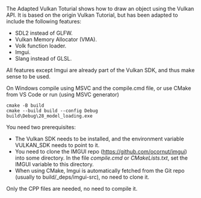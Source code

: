 The Adapted Vulkan Toturial shows how to draw an object using the Vulkan API. It is based on the origin Vulkan Tutorial, but has been adapted to include the following features:

* SDL2 instead of GLFW.
* Vulkan Memory Allocator (VMA).
* Volk function loader.
* Imgui.
* Slang instead of GLSL.

All features except Imgui are already part of the Vulkan SDK, and thus make sense to be used.

On Windows compile using MSVC and the compile.cmd file, or use CMake from VS Code or run (using MSVC generator)
```
cmake -B build
cmake --build build --config Debug
build\Debug\28_model_loading.exe
```

You need two prerequisites:

* The Vulkan SDK needs to be installed, and the environment variable VULKAN_SDK needs to point to it.
* You need to clone the IMGUI repo (https://github.com/ocornut/imgui) into some directory. In the file *compile.cmd* or *CMakeLists.txt*, set the IMGUI variable to this directory. 
* When using CMake, Imgui is automatically fetched from the Git repo (usually to build/_deps/imgui-src), no need to clone it.

Only the CPP files are needed, no need to compile it.


